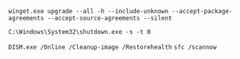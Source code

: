 `winget.exe upgrade --all -h --include-unknown --accept-package-agreements --accept-source-agreements --silent`

`C:\Windows\System32\shutdown.exe -s -t 0`

`DISM.exe /Online /Cleanup-image /Restorehealth`
`sfc /scannow`